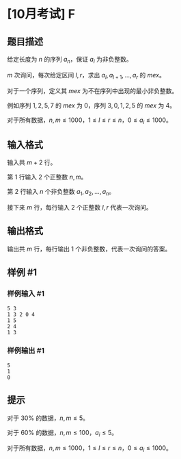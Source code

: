 # [10月考试] F

## 题目描述

给定长度为 $n$ 的序列 $a_n$，保证 $a_i$ 为非负整数。

$m$ 次询问，每次给定区间 $l,r$，求出 $a_l,a_{l+1},\ldots,a_r$ 的 $mex$。

对于一个序列，定义其 $mex$ 为不在序列中出现的最小非负整数。

例如序列 $1,2,5,7$ 的 $mex$ 为 $0$，序列 $3,0,1,2,5$ 的 $mex$ 为 $4$。

对于所有数据，$n,m\leq 1000$，$1\leq l\leq r\leq n$，$0\leq a_i\leq 1000$。

## 输入格式

输入共 $m+2$ 行。

第 $1$ 行输入 $2$ 个正整数 $n,m$。

第 $2$ 行输入 $n$ 个非负整数 $a_1,a_2,\ldots,a_n$。

接下来 $m$ 行，每行输入 $2$ 个正整数 $l,r$ 代表一次询问。

## 输出格式

输出共 $m$ 行，每行输出 $1$ 个非负整数，代表一次询问的答案。

## 样例 #1

### 样例输入 #1

```
5 3
1 3 2 0 4
1 5
2 4
1 3
```

### 样例输出 #1

```
5
1
0
```

## 提示

对于 $30\%$ 的数据，$n,m\leq 5$。

对于 $60\%$ 的数据，$n,m\leq 100$，$a_i\leq 5$。

对于所有数据，$n,m\leq 1000$，$1\leq l\leq r\leq n$，$0\leq a_i\leq 1000$。